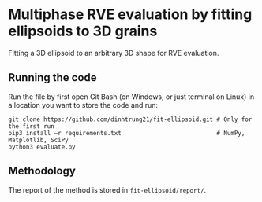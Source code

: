 # Multiphase RVE evaluation by fitting ellipsoids to 3D grains
Fitting a 3D ellipsoid to an arbitrary 3D shape for RVE evaluation. 
## Running the code
Run the file by first open Git Bash (on Windows, or just terminal on Linux) in a location you want to store the code and run:

```
git clone https://github.com/dinhtrung21/fit-ellipsoid.git # Only for the first run
pip3 install –r requirements.txt                           # NumPy, Matplotlib, SciPy
python3 evaluate.py
```
## Methodology
The report of the method is stored in ```fit-ellipsoid/report/```.
